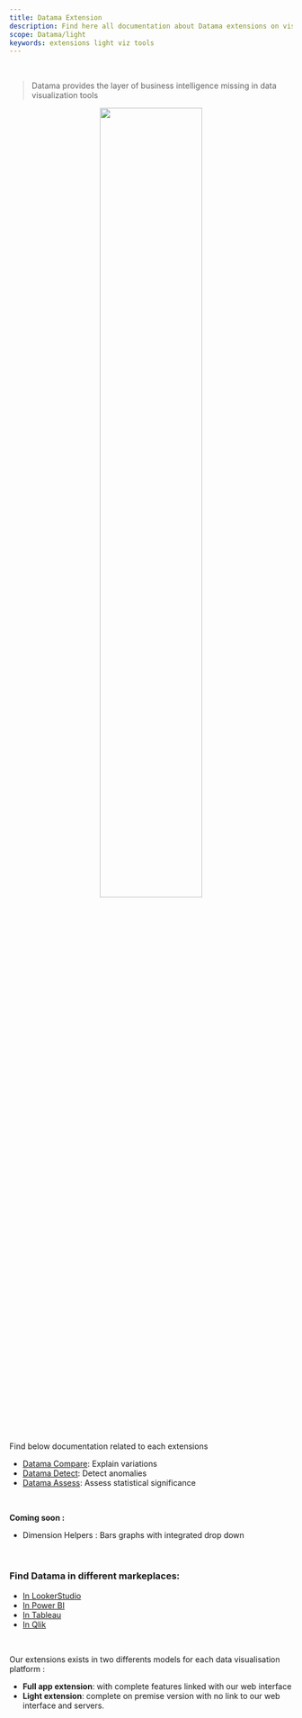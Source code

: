 ```yaml
---
title: Datama Extension
description: Find here all documentation about Datama extensions on visualization tools
scope: Datama/light
keywords: extensions light viz tools
---
```


<br/>

> Datama provides the layer of business intelligence missing in data visualization tools

<center> <img style="width:60%;" src="{{site.url}}/{{site.baseurl}}/extensions/datama-compare/assets/img/Extension_list.png"></center>

<br/>

Find below documentation related to each extensions


- [Datama Compare]({{site.url}}/{{site.baseurl}}/extensions/datama-compare/introduction.html): Explain variations
- [Datama Detect]({{site.url}}/{{site.baseurl}}/extensions/datama-detect/introduction.html): Detect anomalies
- [Datama Assess]({{site.url}}/{{site.baseurl}}/extensions/datama-assess/introduction.html): Assess statistical significance

<br>

**Coming soon :**
- Dimension Helpers : Bars graphs with integrated drop down

<br/>

### Find Datama in different markeplaces:
- [In LookerStudio]({{site.url}}/{{site.baseurl}}/extensions/how-to-use/looker-studio.html)
- [In Power BI]({{site.url}}/{{site.baseurl}}/extensions/how-to-use/power_bi.html)
- [In Tableau]({{site.url}}/{{site.baseurl}}/extensions/how-to-use/tableau.html)
- [In Qlik]({{site.url}}/{{site.baseurl}}/extensions/how-to-use/qlik.html)

<br>

Our extensions exists in two differents models for each data visualisation platform : 
- **Full app extension**: with complete features linked with our web interface
- **Light extension**: complete on premise version with no link to our web interface and servers. 

<br>
